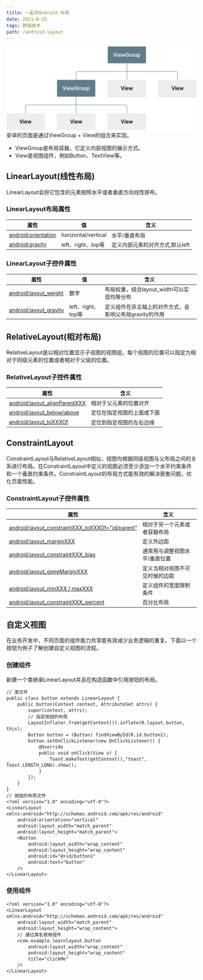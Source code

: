 ```yaml
---
title: 一起学Android-布局 
date: 2021-6-25  
tags: 跨端技术
path: /android-layout
---
```


![布局](./AndroidLayout/viewGroup.png)  
安卓的页面是通过ViewGroup + View的组合来实现。  
* ViewGroup是布局容器，它定义内部视图的展示方式。
* View是视图组件，例如Button、TextView等。

## LinearLayout(线性布局)  

LinearLayout会将它包含的元素按照水平或者垂直方向线性排布。

### LinearLayout布局属性

| 属性 | 值  | 含义 |
| ------ | ------  |  ------ | 
| [android:orientation](https://developer.android.com/reference/android/widget/LinearLayout#attr_android:orientation) | horizontal/vertical  | 水平/垂直布局 |
| [android:gravity](https://developer.android.com/reference/android/widget/LinearLayout#attr_android:gravity) | left、right、top等  | 定义内部元素的对齐方式,默认left |

### LinearLayout子控件属性

| 属性 | 值  | 含义 |
| ------ | ------  |  ------ | 
| [android:layout_weight](https://developer.android.com/reference/android/widget/LinearLayout.LayoutParams#attr_android:layout_weight) | 数字  | 布局权重，结合layout_width可以实现均等分布 |
| [android:layout_gravity](https://developer.android.com/reference/android/widget/LinearLayout.LayoutParams#attr_android:layout_gravity) | left、right、top等  | 定义组件在非主轴上的对齐方式，会影响父布局gravity的作用 |

## RelativeLayout(相对布局)  
RelativeLayout是以相对位置显示子视图的视图组，每个视图的位置可以指定为相对于同级元素的位置或者相对于父级的位置。  

### RelativeLayout子控件属性

| 属性 | 含义 |
| ------ | ------ | 
| [android:layout_alignParentXXX](https://developer.android.com/reference/android/widget/RelativeLayout.LayoutParams#attr_android:layout_alignParentTop) | 相对于父元素的位置对齐 |
| [android:layout_below/above](https://developer.android.com/reference/android/widget/RelativeLayout.LayoutParams#attr_android:layout_below) | 定位在指定视图的上面或下面 |
| [android:layout_toXXXOf](https://developer.android.com/reference/android/widget/RelativeLayout.LayoutParams#attr_android:layout_toRightOf) | 定位到指定视图的左右边缘 |


## ConstraintLayout
ConstraintLayout与RelativeLayout相似，视图均根据同级视图与父布局之间的关系进行布局。在ConstraintLayout中定义的视图必须至少添加一个水平约束条件和一个垂直约束条件。ConstraintLayout的布局方式能有效的解决嵌套问题，优化页面性能。

### ConstraintLayout子控件属性  

| 属性 | 含义 |
| ------ | ------ | 
| [android:layout_constraintXXX_toXXXOf="id/parent"](https://developer.android.google.cn/reference/androidx/constraintlayout/widget/ConstraintLayout?hl=zh-cn) | 相对于另一个元素或者容器布局 |
| [android:layout_marginXXX](https://developer.android.google.cn/reference/androidx/constraintlayout/widget/ConstraintLayout?hl=zh-cn) | 定义外边距 |
| [android:layout_constraintXXX_bias](https://developer.android.google.cn/reference/androidx/constraintlayout/widget/ConstraintLayout?hl=zh-cn) | 通常用与调整视图水平/垂直位置 |
| [android:layout_goneMarginXXX](https://developer.android.google.cn/reference/androidx/constraintlayout/widget/ConstraintLayout?hl=zh-cn) | 定义当相对视图不可见时候的边距 |
| [android:layout_minXXX / maxXXX](https://developer.android.google.cn/reference/androidx/constraintlayout/widget/ConstraintLayout?hl=zh-cn) | 定义组件的宽度限制条件 |
| [android:layout_constraintXXX_percent](https://developer.android.google.cn/reference/androidx/constraintlayout/widget/ConstraintLayout?hl=zh-cn) | 百分比布局 |




## 自定义视图
在业务开发中，不同页面的组件能力共享能有效减少业务逻辑的重复。下面以一个按钮为例子了解创建自定义视图的流程。

### 创建组件
新建一个类继承LinearLayout并且在构造函数中引用按钮的布局。

    // 类文件
    public class button extends LinearLayout {
        public button(Context context, AttributeSet attrs) {
            super(context, attrs);
            // 指定按钮的布局
            LayoutInflater.from(getContext()).inflate(R.layout.button, this);
            Button button = (Button) findViewById(R.id.button1);
            button.setOnClickListener(new OnClickListener() {
                @Override
                public void onClick(View v) {
                    Toast.makeText(getContext(),"toast", Toast.LENGTH_LONG).show();
                }
            });
        }
    }
    // 按钮的布局文件
    <?xml version="1.0" encoding="utf-8"?>
    <LinearLayout xmlns:android="http://schemas.android.com/apk/res/android"
        android:orientation="vertical"
        android:layout_width="match_parent"
        android:layout_height="match_parent">
        <Button
            android:layout_width="wrap_content"
            android:layout_height="wrap_content"
            android:id="@+id/button1"
            android:text="button"
        />
    </LinearLayout>

### 使用组件 

    <?xml version="1.0" encoding="utf-8"?>
    <LinearLayout xmlns:android="http://schemas.android.com/apk/res/android"
        android:layout_width="match_parent"
        android:layout_height="wrap_content">
        // 通过类名使用组件
        <com.example.learnlayout.button
            android:layout_width="wrap_content"
            android:layout_height="wrap_content"
            title="clickMe"
        />
    </LinearLayout>